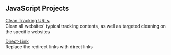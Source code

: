 ## JavaScript Projects

[Clean Tracking URLs](https://github.com/cilxe/TestWorkplace/blob/main/JavaScriptProjects/Clean-URLs.js)   
Clean all websites' typical tracking contents, as well as targeted cleaning on the specific websites  
  
[Direct-Link](https://github.com/cilxe/TestWorkplace/blob/main/JavaScriptProjects/Direct-Link.js)  
Replace the redirect links with direct links  
